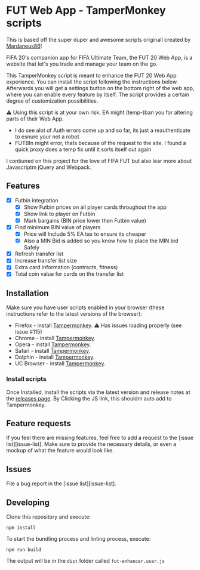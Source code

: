 # FUT Web App - TamperMonkey scripts

This is based off the super duper and awesome scripts originall created by [Mardaneus86](https://github.com/Mardaneus86/futwebapp-tampermonkey)!

FIFA 20's companion app for FIFA Ultimate Team, the FUT 20 Web App, is a website that let's you trade and manage your team on the go.

This TamperMonkey script is meant to enhance the FUT 20 Web App experience. You can install the script following the instructions below. Afterwards you will get a settings button on the bottom right of the web app, where you can enable every feature by itself. The script provides a certain degree of customization possibilities.

:warning: Using this script is at your own risk. EA might (temp-)ban you for altering parts of their Web App.
  - I do see alot of Auth errors come up and so far, its just a reauthenticate to esnure your not a robot
  - FUTBIn might error, thats because of the request to the site.  I found a quick proxy does a temp fix until it sorts itself out again

I contiuned on this project for the love of FIFA FUT but also lear more about Javascriptm jQuery and Webpack.

## Features
- [x] Futbin integration
  - [x] Show Futbin prices on all player cards throughout the app
  - [x] Show link to player on Futbin
  - [x] Mark bargains (BIN price lower then Futbin value)
- [x] Find minimum BIN value of players
  - [x] Price will Include 5% EA tax to ensure its cheaper
  - [x] Also a MIN Bid is added so you know how to place the MIN bid Safely
- [x] Refresh transfer list
- [x] Increase transfer list size
- [x] Extra card information (contracts, fitness)
- [x] Total coin value for cards on the transfer list

## Installation
Make sure you have user scripts enabled in your browser (these instructions refer to the latest versions of the browser):

* Firefox - install [Tampermonkey](https://tampermonkey.net/?ext=dhdg&browser=firefox). :warning: Has issues loading properly (see issue #115)
* Chrome - install [Tampermonkey](https://tampermonkey.net/?ext=dhdg&browser=chrome).
* Opera - install [Tampermonkey](https://tampermonkey.net/?ext=dhdg&browser=opera).
* Safari - install [Tampermonkey](https://tampermonkey.net/?ext=dhdg&browser=safari).
* Dolphin - install [Tampermonkey](https://tampermonkey.net/?ext=dhdg&browser=dolphin).
* UC Browser - install [Tampermonkey](https://tampermonkey.net/?ext=dhdg&browser=ucweb).

### Install scripts
Once Installed, Install the scripts via the latest version and release notes at the [releases page](https://github.com/darthvader666uk/futwebapp-tampermonkey/releases).  By Clicking the JS link, this shouldm auto add to Tampermonkey.

## Feature requests
If you feel there are missing features, feel free to add a request to the [issue list][issue-list]. Make sure to provide the necessary details, or even a mockup of what the feature would look like.

## Issues
File a bug report in the [issue list][issue-list].

## Developing
Clone this repository and execute:
```
npm install
```

To start the bundling process and linting process, execute:
```
npm run build
```

The output will be in the `dist` folder called `fut-enhancer.user.js`
